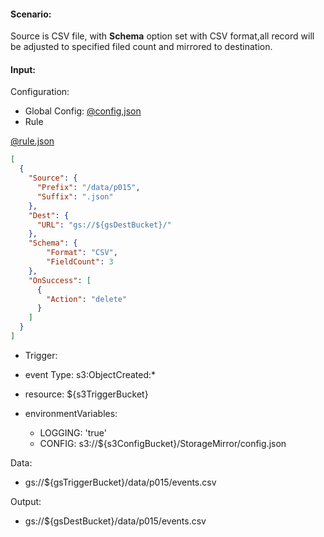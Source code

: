 #### Scenario:

Source is CSV file, with **Schema** option set with CSV format,all record will be adjusted to specified filed count and mirrored to destination. 
  
 
#### Input:

Configuration:

* Global Config: [@config,json](../../../config/gs.json)
* Rule

[@rule.json](rule.json)
```json
[
  {
    "Source": {
      "Prefix": "/data/p015",
      "Suffix": ".json"
    },
    "Dest": {
      "URL": "gs://${gsDestBucket}/"
    },
    "Schema": {
        "Format": "CSV",
        "FieldCount": 3
    },
    "OnSuccess": [
      {
        "Action": "delete"
      }
    ]
  }
]
```

* Trigger:

* event Type: s3:ObjectCreated:*
* resource: ${s3TriggerBucket}
* environmentVariables:
  - LOGGING: 'true'
  - CONFIG: s3://${s3ConfigBucket}/StorageMirror/config.json
 
Data:
- gs://${gsTriggerBucket}/data/p015/events.csv


Output:
- gs://${gsDestBucket}/data/p015/events.csv